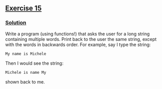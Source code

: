 ## [Exercise 15](https://www.practicepython.org/exercise/2014/05/21/15-reverse-word-order.html)

### [Solution](https://www.practicepython.org/solution/2014/05/28/15-reverse-word-order-solutions.html)

Write a program (using functions!) that asks the user for a long string containing multiple words. Print back to the user the same string, except with the words in backwards order. For example, say I type the string:

  `My name is Michele`

Then I would see the string:

  `Michele is name My`

shown back to me.